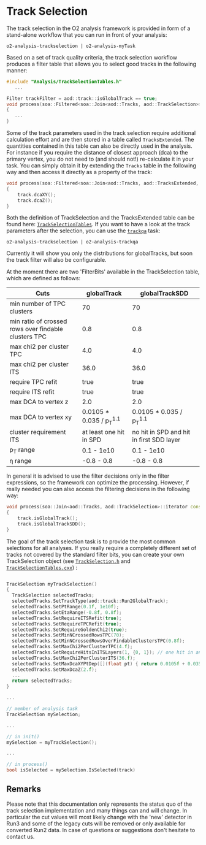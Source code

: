 # Track Selection

The track selection in the O2 analysis framework is provided in form of a stand-alone workflow that you can run in front of your analysis: 

```
o2-analysis-trackselection | o2-analysis-myTask
```

Based on a set of track quality criteria, the track selection workflow produces a filter table that allows you to select good tracks in the following manner:

``` c++
#include "Analysis/TrackSelectionTables.h"
   ...

Filter trackFilter = aod::track::isGlobalTrack == true; 
void process(soa::Filtered<soa::Join<aod::Tracks, aod::TrackSelection>>::iterator const& track)
{
   ...
}

```

Some of the track parameters used in the track selection require additional calculation effort and are then stored in a table called ```TracksExtended```. The quantities contained in this table can also be directly used in the analysis.
For instance if you require the distance of closest approach (dca) to the primary vertex, you do not need to (and should not!) re-calculate it in your task. You can simply obtain it by extending the ``` Tracks ``` table in the following way and then access it directly as a property of the track:

``` c++
void process(soa::Filtered<soa::Join<aod::Tracks, aod::TracksExtended, aod::TrackSelection>>::iterator const& track)
{
	track.dcaXY();
	track.dcaZ();
}
```
Both the definition of TrackSelection and the TracksExtended table can be found here: [`TrackSelectionTables`](https://github.com/AliceO2Group/AliceO2/blob/dev/Analysis/DataModel/include/Analysis/TrackSelectionTables.h).
If you want to have a look at the track parameters after the selection, you can use the [`trackqa`](https://github.com/AliceO2Group/AliceO2/blob/dev/Analysis/Tasks/trackqa.cxx) task:
```
o2-analysis-trackselection | o2-analysis-trackqa
```
Currently it will show you only the distributions for globalTracks, but soon the track filter will also be configurable.


At the moment there are two 'FilterBits' available in the TrackSelection table, which are defined as follows:

 Cuts | globalTrack | globalTrackSDD
-------- | -------- | --------
min number of TPC clusters   | 70   | 70
min ratio of crossed rows over findable clusters TPC   | 0.8   | 0.8
max chi2 per cluster TPC | 4.0 | 4.0
max chi2 per cluster ITS | 36.0 | 36.0
require TPC refit | true | true
require ITS refit | true | true
max DCA to vertex z | 2.0 | 2.0
max DCA to vertex xy | 0.0105 * 0.035 / p<sub>T</sub><sup>1.1</sup> | 0.0105 * 0.035 / p<sub>T</sub><sup>1.1</sup>
cluster requirement ITS | at least one hit in SPD | no hit in SPD and hit in first SDD layer
p<sub>T</sub> range | 0.1 - 1e10 | 0.1 - 1e10
&eta; range | -0.8 - 0.8 | -0.8 - 0.8


In general it is advised to use the filter decisions only in the filter expressions, so the framework can optimize the processing. However, if really needed you can also access the filtering decisions in the following way:

``` c++
void process(soa::Join<aod::Tracks, aod::TrackSelection>::iterator const& track)
{
	track.isGlobalTrack();
	track.isGlobalTrackSDD();
}
```


The goal of the track selection task is to provide the most common selections for all analyses.
If you really require a completely different set of tracks not covered by the standard filter bits, you can create your own TrackSelection object (see [`TrackSelection.h`](https://github.com/AliceO2Group/AliceO2/blob/dev/Analysis/Core/include/Analysis/TrackSelection.h) and [`TrackSelectionTables.cxx`](https://github.com/AliceO2Group/AliceO2/blob/dev/Analysis/Core/src/TrackSelection.cxx)) :

``` c++

TrackSelection myTrackSelection()
{
  TrackSelection selectedTracks;
  selectedTracks.SetTrackType(aod::track::Run2GlobalTrack);
  selectedTracks.SetPtRange(0.1f, 1e10f);
  selectedTracks.SetEtaRange(-0.8f, 0.8f);
  selectedTracks.SetRequireITSRefit(true);
  selectedTracks.SetRequireTPCRefit(true);
  selectedTracks.SetRequireGoldenChi2(true);
  selectedTracks.SetMinNCrossedRowsTPC(70);
  selectedTracks.SetMinNCrossedRowsOverFindableClustersTPC(0.8f);
  selectedTracks.SetMaxChi2PerClusterTPC(4.f);
  selectedTracks.SetRequireHitsInITSLayers(1, {0, 1}); // one hit in any SPD layer
  selectedTracks.SetMaxChi2PerClusterITS(36.f);
  selectedTracks.SetMaxDcaXYPtDep([](float pt) { return 0.0105f + 0.0350f / pow(pt, 1.1f); });
  selectedTracks.SetMaxDcaZ(2.f);
  ...
  return selectedTracks;
}

...

// member of analysis task
TrackSelection mySelection;

...

// in init()
mySelection = myTrackSelection();

...

// in process()
bool isSelected = mySelection.IsSelected(track)
```



## Remarks
Please note that this documentation only represents the status quo of the track selection implementation and many things can and will change. 
In particular the cut values will most likely change with the 'new' detector in Run3 and some of the legacy cuts will be removed or only available for converted Run2 data.
In case of questions or suggestions don't hesitate to contact us.
